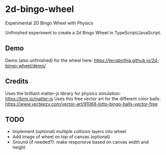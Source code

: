 # 2d-bingo-wheel
Experimental 2D Bingo Wheel with Physics

Unfinished experiment to create a 2d Bingo Wheel in TypeScript/JavaScript. 

## Demo
Demo (also unfinished) for the wheel here: https://terrabythia.github.io/2d-bingo-wheel/demo/ 

## Credits
Uses the brilliant matter-js library for physics simulation: https://brm.io/matter-js 
Uses this free vector art for the different color balls: https://www.vecteezy.com/vector-art/91068-lotto-bingo-balls-vector-free

## TODO
- Implement (optional) multiple collision layers into wheel
- Add image of wheel on top of canvas (optional)
- Ground (if needed?): make responsive based on canvas width and height

